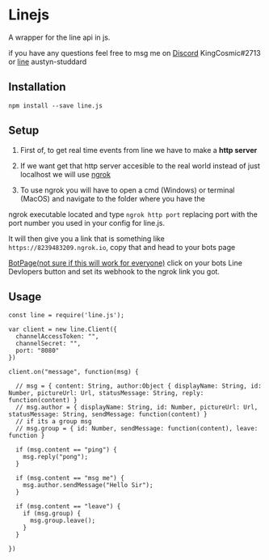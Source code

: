 # Linejs
A wrapper for the line api in js.

if you have any questions feel free to msg me on [Discord](https://discordapp.com/) KingCosmic#2713 or [line](https://line.me/en/) austyn-studdard

## Installation

```
npm install --save line.js
```

## Setup

1. First of, to get real time events from line we have to make a **http server**

2. If we want get that http server accesible to the real world instead of just localhost we will use [ngrok](https://ngrok.com/)

3. To use ngrok you will have to open a cmd (Windows) or terminal (MacOS) and navigate to the folder where you have the

ngrok executable located and type `ngrok http port` replacing port with the port number you used in your config for line.js.

It will then give you a link that is something like `https://8239483209.ngrok.io`, copy that and head to your bots page

[BotPage(not sure if this will work for everyone)](https://business.line.me/en/companies/1273117/accounts?ownerType=company&roleType=operator) click on your bots Line Devlopers button and set its webhook to the ngrok link you got.

## Usage
```JS
const line = require('line.js');

var client = new line.Client({
  channelAccessToken: "",
  channelSecret: "",
  port: "8080"
})

client.on("message", function(msg) {

  // msg = { content: String, author:Object { displayName: String, id: Number, pictureUrl: Url, statusMessage: String, reply: function(content) }
  // msg.author = { displayName: String, id: Number, pictureUrl: Url, statusMessage: String, sendMessage: function(content) }
  // if its a group msg
  // msg.group = { id: Number, sendMessage: function(content), leave: function }

  if (msg.content == "ping") {
    msg.reply("pong");
  }

  if (msg.content == "msg me") {
    msg.author.sendMessage("Hello Sir");
  }

  if (msg.content == "leave") {
    if (msg.group) {
      msg.group.leave();
    }
  }

})
```

